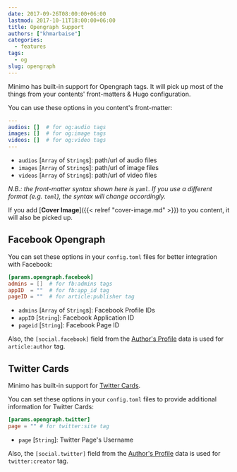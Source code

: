 ```yaml
---
date: 2017-09-26T08:00:00+06:00
lastmod: 2017-10-11T18:00:00+06:00
title: Opengraph Support
authors: ["khmarbaise"]
categories:
  - features
tags:
  - og
slug: opengraph
---
```

Minimo has built-in support for Opengraph tags. It will pick up most of the things from your contents' front-matters & Hugo configuration.

You can use these options in you content's front-matter:

```yaml
---
audios: []  # for og:audio tags
images: []  # for og:image tags
videos: []  # for og:video tags
---
```

- `audios` [`Array` of `String`s]: path/url of audio files
- `images` [`Array` of `String`s]: path/url of image files
- `videos` [`Array` of `String`s]: path/url of video files

_N.B.: the front-matter syntax shown here is `yaml`. If you use a different format (e.g. `toml`), the syntax will change accordingly._

If you add [**Cover Image**]({{< relref "cover-image.md" >}}) to you content, it will also be picked up.

## Facebook Opengraph

You can set these options in your `config.toml` files for better integration with Facebook:

```toml
[params.opengraph.facebook]
admins = []  # for fb:admins tags
appID  = ""  # for fb:app_id tag
pageID = ""  # for article:publisher tag
```

- `admins` [`Array` of `String`s]: Facebook Profile IDs
- `appID` [`String`]: Facebook Application ID
- `pageid` [`String`]: Facebook Page ID

Also, the `[social.facebook]` field from the [Author's Profile]( /docs/authors/#author-s-profile) data is used for `article:author` tag.

## Twitter Cards

Minimo has built-in support for [Twitter Cards](https://developer.twitter.com/en/docs/tweets/optimize-with-cards/overview/abouts-cards).

You can set these options in your `config.toml` files to provide additional information for Twitter Cards:

```toml
[params.opengraph.twitter]
page = "" # for twitter:site tag
```

- `page` [`String`]: Twitter Page's Username

Also, the `[social.twitter]` field from the [Author's Profile]( /docs/authors/#author-s-profile) data is used for `twitter:creator` tag.

